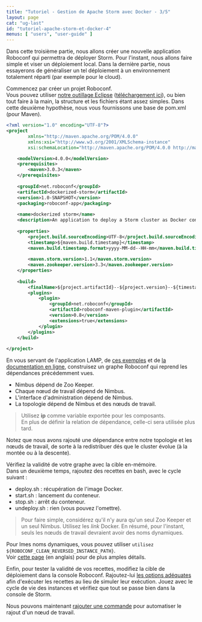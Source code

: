 ```yaml
---
title: "Tutoriel - Gestion de Apache Storm avec Docker - 3/5"
layout: page
cat: "ug-last"
id: "tutoriel-apache-storm-et-docker-4"
menus: [ "users", "user-guide" ]
---
```


Dans cette troisième partie, nous allons créer une nouvelle application
Roboconf qui permettra de déployer Storm. Pour l'instant, nous allons faire
simple et viser un déploiement local. Dans la dernière partie, nous essayerons
de généraliser un tel déploiement à un environnement totalement réparti (par
exemple pour le cloud).

Commencez par créer un projet Roboconf.  
Vous pouvez utiliser [notre outillage Eclipse](/en/user-guide/eclipse-plugins.html)
([téléchargement ici](../telecharger.html)), ou bien tout faire à la main, la structure et les fichiers
étant assez simples. Dans cette deuxième hypothèse, nous vous fournissons une base de pom.xml (pour Maven).

```xml
<?xml version="1.0" encoding="UTF-8"?>
<project 
		xmlns="http://maven.apache.org/POM/4.0.0" 
		xmlns:xsi="http://www.w3.org/2001/XMLSchema-instance" 
		xsi:schemaLocation="http://maven.apache.org/POM/4.0.0 http://maven.apache.org/maven-v4_0_0.xsd">

	<modelVersion>4.0.0</modelVersion>
	<prerequisites>
		<maven>3.0.3</maven>
	</prerequisites>
	
	<groupId>net.roboconf</groupId>
	<artifactId>dockerized-storm</artifactId>
	<version>1.0-SNAPSHOT</version>
	<packaging>roboconf-app</packaging>
	
	<name>dockerized storm</name>
	<description>An application to deploy a Storm cluster as Docker containers</description>
	
	<properties>
		<project.build.sourceEncoding>UTF-8</project.build.sourceEncoding>
		<timestamp>${maven.build.timestamp}</timestamp>
		<maven.build.timestamp.format>yyyy-MM-dd--HH-mm</maven.build.timestamp.format>
		
		<maven.storm.version>1.1</maven.storm.version>
		<maven.zookeeper.version>3.3</maven.zookeeper.version>
	</properties>
	
	<build>
		<finalName>${project.artifactId}--${project.version}--${timestamp}</finalName>
		<plugins>
			<plugin>
				<groupId>net.roboconf</groupId>
				<artifactId>roboconf-maven-plugin</artifactId>
				<version>0.8</version>
				<extensions>true</extensions>
			</plugin>
		</plugins>
	</build>
	
</project>
```

En vous servant de l'application LAMP, de [ces exemples](https://github.com/roboconf/roboconf-examples) et de 
[la documentation en ligne](/en/user-guide/user-guide.html),
construisez un graphe Roboconf qui reprend les dépendances précédemment vues.

* Nimbus dépend de Zoo Keeper.
* Chaque nœud de travail dépend de Nimbus.
* L'interface d'administration dépend de Nimbus.
* La topologie dépend de Nimbus et des nœuds de travail.

> Utilisez **ip** comme variable exportée pour les composants.  
> En plus de définir la relation de dépendance, celle-ci sera utilisée plus tard.

Notez que nous avons rajouté une dépendance entre notre topologie et les nœuds de travail,
de sorte à la redistribuer dés que le cluster évolue (à la montée ou à la descente).

Vérifiez la validité de votre graphe avec la cible en-mémoire.  
Dans un deuxième temps, rajoutez des recettes en bash, avec le cycle suivant :

* deploy.sh : récupération de l'image Docker.
* start.sh : lancement du conteneur.
* stop.sh : arrêt du conteneur.
* undeploy.sh : rien (vous pouvez l'omettre).

> Pour faire simple, considérez qu'il n'y aura qu'un seul Zoo Keeper et un seul Nimbus.
> Utilisez les *link* Docker. En résumé, pour l'instant, seuls les nœuds de travail
> devraient avoir des noms dynamiques.

Pour lmes noms dynamiques, vous pouvez utiliser `utilisez ${ROBOCONF_CLEAN_REVERSED_INSTANCE_PATH}`.  
Voir [cette page](/en/user-guide/using-docker-on-the-agent-side.html) (en anglais) pour de plus amples détails.

Enfin, pour tester la validité de vos recettes, modifiez la cible de déploiement dans la console
Roboconf. Rajoutez-lui [les options adéquates](/en/user-guide/target-in-memory.html) afin d'exécuter les recettes au lieu de simuler leur
exécution. Jouez avec le cycle de vie des instances et vérifiez que tout se passe bien dans la console de Storm.

Nous pouvons maintenant [rajouter une commande](tutoriel-apache-storm-et-docker-5.html)
pour automatiser le rajout d'un nœud de travail.
